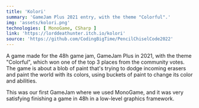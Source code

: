```yaml
---
title: 'Kolori'
summary: 'GameJam Plus 2021 entry, with the theme "Colorful".'
img: 'assets/kolori.png'
technologies: [ MonoGame, CSharp ]
link: 'https://lorddeathunter.itch.io/kolori'
source: 'https://github.com/CodingBigTime/PencilChiselCode2022'
---
```


A game made for the 48h game jam, GameJam Plus in 2021, with the theme "Colorful", which won one of the top 3 places from
the community votes.\
The game is about a blob of paint that's trying to dodge incoming erasers and paint the world with its colors, using
buckets of paint to change its color and abilities.

This was our first GameJam where we used MonoGame, and it was very satisfying finishing a game in 48h in a low-level
graphics framework.